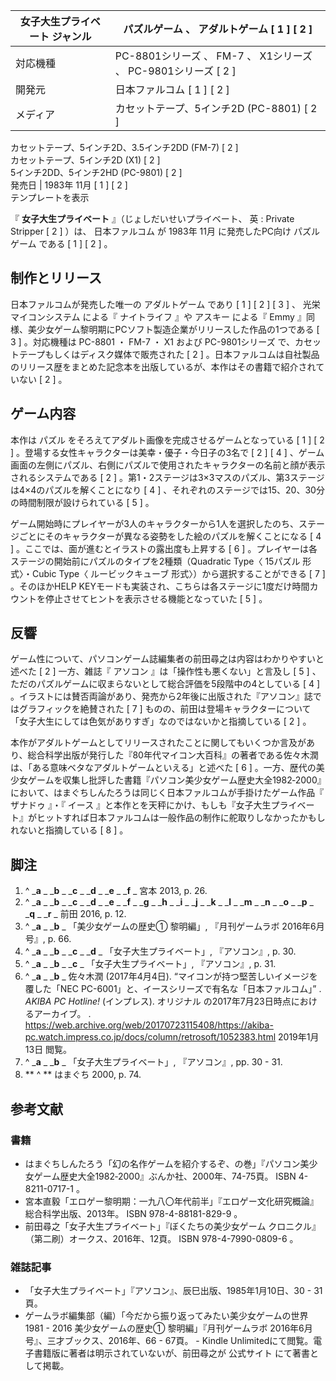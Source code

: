 女子大生プライベート  ジャンル  |  パズルゲーム  、  アダルトゲーム  [  1  ]  [  2  ]   
---|---  
対応機種  |  PC-8801シリーズ  、  FM-7  、  X1シリーズ  、  PC-9801シリーズ  [  2  ]   
開発元  |  日本ファルコム  [  1  ]  [  2  ]   
メディア  |  カセットテープ、5インチ2D (PC-8801)  [  2  ]    
カセットテープ、5インチ2D、3.5インチ2DD (FM-7)  [  2  ]  
カセットテープ、5インチ2D (X1)  [  2  ]  
5インチ2DD、5インチ2HD (PC-9801)  [  2  ]  
発売日  |  1983年  11月  [  1  ]  [  2  ]   
テンプレートを表示  
  
『 **女子大生プライベート** 』（じょしだいせいプライベート、  英  :  Private Stripper  [  2  ]  ）は、
日本ファルコム  が  1983年  11月  に発売したPC向け  パズルゲーム  である  [  1  ]  [  2  ]  。

##  制作とリリース



日本ファルコムが発売した唯一の  アダルトゲーム  であり  [  1  ]  [  2  ]  [  3  ]  、  光栄マイコンシステム  による『
ナイトライフ  』や  アスキー  による『  Emmy  』同様、美少女ゲーム黎明期にPCソフト製造企業がリリースした作品の1つである  [  3  ]
。対応機種は  PC-8801  ・  FM-7  ・  X1  および  PC-9801シリーズ  で、カセットテープもしくはディスク媒体で販売された
[  2  ]  。日本ファルコムは自社製品のリリース歴をまとめた記念本を出版しているが、本作はその書籍で紹介されていない  [  2  ]  。

##  ゲーム内容



本作は  パズル  をそろえてアダルト画像を完成させるゲームとなっている  [  1  ]  [  2  ]
。登場する女性キャラクターは美幸・優子・今日子の3名で  [  2  ]  [  4  ]
、ゲーム画面の左側にパズル、右側にパズルで使用されたキャラクターの名前と顔が表示されるシステムである  [  2  ]
。第1・2ステージは3×3マスのパズル、第3ステージは4×4のパズルを解くことになり  [  4  ]
、それぞれのステージでは15、20、30分の時間制限が設けられている  [  5  ]  。

ゲーム開始時にプレイヤーが3人のキャラクターから1人を選択したのち、ステージごとにそのキャラクターが異なる姿勢をした絵のパズルを解くことになる  [  4
]  。ここでは、面が進むとイラストの露出度も上昇する  [  6  ]  。プレイヤーは各ステージの開始前にパズルのタイプを2種類（Quadratic
Type〈  15パズル  形式〉・Cubic Type〈  ルービックキューブ  形式〉）から選択することができる  [  7  ]  。そのほかHELP
KEYモードも実装され、こちらは各ステージに1度だけ時間カウントを停止させてヒントを表示させる機能となっていた  [  5  ]  。

##  反響



ゲーム性について、パソコンゲーム誌編集者の前田尋之は内容はわかりやすいと述べた  [  2  ]  一方、雑誌『  アソコン
』は「操作性も悪くない」と言及し  [  5  ]  、ただのパズルゲームに収まらないとして総合評価を5段階中の4としている  [  4  ]
。イラストには賛否両論があり、発売から2年後に出版された『アソコン』誌ではグラフィックを絶賛された  [  7  ]
ものの、前田は登場キャラクターについて「女子大生にしては色気がありすぎ」なのではないかと指摘している  [  2  ]  。

本作がアダルトゲームとしてリリースされたことに関してもいくつか言及があり、総合科学出版が発行した『80年代マイコン大百科』の著者である佐々木潤は、「ある意味ベタなアダルトゲームといえる」と述べた
[  6  ]
。一方、歴代の美少女ゲームを収集し批評した書籍『パソコン美少女ゲーム歴史大全1982‐2000』において、はまぐちしんたろうは同じく日本ファルコムが手掛けたゲーム作品『
ザナドゥ  』・『  イース
』と本作とを天秤にかけ、もしも『女子大生プライベート』がヒットすれば日本ファルコムは一般作品の制作に舵取りしなかったかもしれないと指摘している  [  8
]  。

##  脚注



  1. ^  _**a** _ _**b** _ _**c** _ _**d** _ _**e** _ _**f** _ 宮本 2013, p. 26. 
  2. ^  _**a** _ _**b** _ _**c** _ _**d** _ _**e** _ _**f** _ _**g** _ _**h** _ _**i** _ _**j** _ _**k** _ _**l** _ _**m** _ _**n** _ _**o** _ _**p** _ _**q** _ _**r** _ 前田 2016, p. 12. 
  3. ^  _**a** _ _**b** _ 「美少女ゲームの歴史① 黎明編」, 『月刊ゲームラボ 2016年6月号』, p. 66. 
  4. ^  _**a** _ _**b** _ _**c** _ _**d** _ 「女子大生プライベート」, 『アソコン』, p. 30. 
  5. ^  _**a** _ _**b** _ _**c** _ 「女子大生プライベート」, 『アソコン』, p. 31. 
  6. ^  _**a** _ _**b** _ 佐々木潤 (2017年4月4日).  “マイコンが持つ堅苦しいイメージを覆した「NEC PC-6001」と、イースシリーズで有名な「日本ファルコム」”  . _AKIBA PC Hotline!_ (インプレス).  オリジナル  の2017年7月23日時点におけるアーカイブ。  .  https://web.archive.org/web/20170723115408/https://akiba-pc.watch.impress.co.jp/docs/column/retrosoft/1052383.html  2019年1月13日  閲覧。 
  7. ^  _**a** _ _**b** _ 「女子大生プライベート」, 『アソコン』, pp. 30 - 31. 
  8. ** ^  ** はまぐち 2000, p. 74. 

##  参考文献



###  書籍



  * はまぐちしんたろう「幻の名作ゲームを紹介するぞ、の巻」『パソコン美少女ゲーム歴史大全1982‐2000』ぶんか社、2000年、74-75頁。  ISBN  4-8211-0717-1  。 
  * 宮本直毅「エロゲー黎明期：一九八〇年代前半」『エロゲー文化研究概論』総合科学出版、2013年。  ISBN  978-4-88181-829-9  。 
  * 前田尋之「女子大生プライベート」『ぼくたちの美少女ゲーム クロニクル』（第二刷）オークス、2016年、12頁。  ISBN  978-4-7990-0809-6  。 

###  雑誌記事



  * 「女子大生プライベート」『アソコン』、辰巳出版、1985年1月10日、30 - 31頁。 
  * ゲームラボ編集部（編）「今だから振り返ってみたい美少女ゲームの世界 1981 - 2016 美少女ゲームの歴史① 黎明編」『月刊ゲームラボ 2016年6月号』、三才ブックス、2016年、66 - 67頁。  \- Kindle Unlimitedにて閲覧。電子書籍版に著者は明示されていないが、前田尋之が  公式サイト  にて著書として掲載。 

